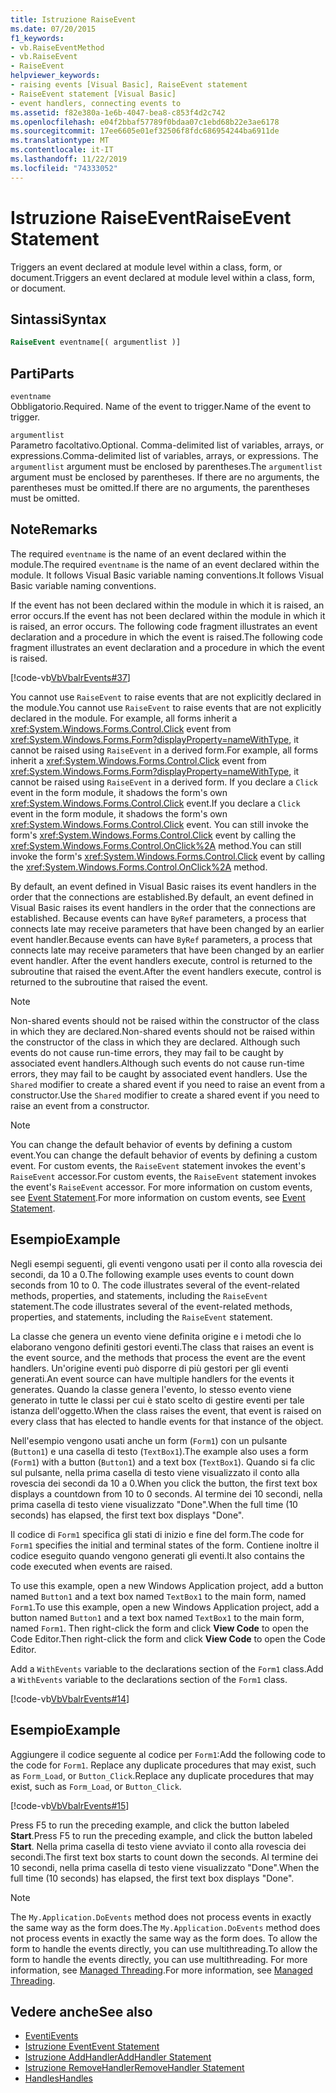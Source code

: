 ```yaml
---
title: Istruzione RaiseEvent
ms.date: 07/20/2015
f1_keywords:
- vb.RaiseEventMethod
- vb.RaiseEvent
- RaiseEvent
helpviewer_keywords:
- raising events [Visual Basic], RaiseEvent statement
- RaiseEvent statement [Visual Basic]
- event handlers, connecting events to
ms.assetid: f82e380a-1e6b-4047-bea8-c853f4d2c742
ms.openlocfilehash: e04f2bbaf57789f0bdaa07c1ebd68b22e3ae6178
ms.sourcegitcommit: 17ee6605e01ef32506f8fdc686954244ba6911de
ms.translationtype: MT
ms.contentlocale: it-IT
ms.lasthandoff: 11/22/2019
ms.locfileid: "74333052"
---
```

# <a name="raiseevent-statement"></a><span data-ttu-id="72787-102">Istruzione RaiseEvent</span><span class="sxs-lookup"><span data-stu-id="72787-102">RaiseEvent Statement</span></span>
<span data-ttu-id="72787-103">Triggers an event declared at module level within a class, form, or document.</span><span class="sxs-lookup"><span data-stu-id="72787-103">Triggers an event declared at module level within a class, form, or document.</span></span>  
  
## <a name="syntax"></a><span data-ttu-id="72787-104">Sintassi</span><span class="sxs-lookup"><span data-stu-id="72787-104">Syntax</span></span>  
  
```vb  
RaiseEvent eventname[( argumentlist )]  
```  
  
## <a name="parts"></a><span data-ttu-id="72787-105">Parti</span><span class="sxs-lookup"><span data-stu-id="72787-105">Parts</span></span>  
 `eventname`  
 <span data-ttu-id="72787-106">Obbligatorio.</span><span class="sxs-lookup"><span data-stu-id="72787-106">Required.</span></span> <span data-ttu-id="72787-107">Name of the event to trigger.</span><span class="sxs-lookup"><span data-stu-id="72787-107">Name of the event to trigger.</span></span>  
  
 `argumentlist`  
 <span data-ttu-id="72787-108">Parametro facoltativo.</span><span class="sxs-lookup"><span data-stu-id="72787-108">Optional.</span></span> <span data-ttu-id="72787-109">Comma-delimited list of variables, arrays, or expressions.</span><span class="sxs-lookup"><span data-stu-id="72787-109">Comma-delimited list of variables, arrays, or expressions.</span></span> <span data-ttu-id="72787-110">The `argumentlist` argument must be enclosed by parentheses.</span><span class="sxs-lookup"><span data-stu-id="72787-110">The `argumentlist` argument must be enclosed by parentheses.</span></span> <span data-ttu-id="72787-111">If there are no arguments, the parentheses must be omitted.</span><span class="sxs-lookup"><span data-stu-id="72787-111">If there are no arguments, the parentheses must be omitted.</span></span>  
  
## <a name="remarks"></a><span data-ttu-id="72787-112">Note</span><span class="sxs-lookup"><span data-stu-id="72787-112">Remarks</span></span>  
 <span data-ttu-id="72787-113">The required `eventname` is the name of an event declared within the module.</span><span class="sxs-lookup"><span data-stu-id="72787-113">The required `eventname` is the name of an event declared within the module.</span></span> <span data-ttu-id="72787-114">It follows Visual Basic variable naming conventions.</span><span class="sxs-lookup"><span data-stu-id="72787-114">It follows Visual Basic variable naming conventions.</span></span>  
  
 <span data-ttu-id="72787-115">If the event has not been declared within the module in which it is raised, an error occurs.</span><span class="sxs-lookup"><span data-stu-id="72787-115">If the event has not been declared within the module in which it is raised, an error occurs.</span></span> <span data-ttu-id="72787-116">The following code fragment illustrates an event declaration and a procedure in which the event is raised.</span><span class="sxs-lookup"><span data-stu-id="72787-116">The following code fragment illustrates an event declaration and a procedure in which the event is raised.</span></span>  
  
 [!code-vb[VbVbalrEvents#37](~/samples/snippets/visualbasic/VS_Snippets_VBCSharp/VbVbalrEvents/VB/Class1.vb#37)]  
  
 <span data-ttu-id="72787-117">You cannot use `RaiseEvent` to raise events that are not explicitly declared in the module.</span><span class="sxs-lookup"><span data-stu-id="72787-117">You cannot use `RaiseEvent` to raise events that are not explicitly declared in the module.</span></span> <span data-ttu-id="72787-118">For example, all forms inherit a <xref:System.Windows.Forms.Control.Click> event from <xref:System.Windows.Forms.Form?displayProperty=nameWithType>, it cannot be raised using `RaiseEvent` in a derived form.</span><span class="sxs-lookup"><span data-stu-id="72787-118">For example, all forms inherit a <xref:System.Windows.Forms.Control.Click> event from <xref:System.Windows.Forms.Form?displayProperty=nameWithType>, it cannot be raised using `RaiseEvent` in a derived form.</span></span> <span data-ttu-id="72787-119">If you declare a `Click` event in the form module, it shadows the form's own <xref:System.Windows.Forms.Control.Click> event.</span><span class="sxs-lookup"><span data-stu-id="72787-119">If you declare a `Click` event in the form module, it shadows the form's own <xref:System.Windows.Forms.Control.Click> event.</span></span> <span data-ttu-id="72787-120">You can still invoke the form's <xref:System.Windows.Forms.Control.Click> event by calling the <xref:System.Windows.Forms.Control.OnClick%2A> method.</span><span class="sxs-lookup"><span data-stu-id="72787-120">You can still invoke the form's <xref:System.Windows.Forms.Control.Click> event by calling the <xref:System.Windows.Forms.Control.OnClick%2A> method.</span></span>  
  
 <span data-ttu-id="72787-121">By default, an event defined in Visual Basic raises its event handlers in the order that the connections are established.</span><span class="sxs-lookup"><span data-stu-id="72787-121">By default, an event defined in Visual Basic raises its event handlers in the order that the connections are established.</span></span> <span data-ttu-id="72787-122">Because events can have `ByRef` parameters, a process that connects late may receive parameters that have been changed by an earlier event handler.</span><span class="sxs-lookup"><span data-stu-id="72787-122">Because events can have `ByRef` parameters, a process that connects late may receive parameters that have been changed by an earlier event handler.</span></span> <span data-ttu-id="72787-123">After the event handlers execute, control is returned to the subroutine that raised the event.</span><span class="sxs-lookup"><span data-stu-id="72787-123">After the event handlers execute, control is returned to the subroutine that raised the event.</span></span>  
  
> [!NOTE]
> <span data-ttu-id="72787-124">Non-shared events should not be raised within the constructor of the class in which they are declared.</span><span class="sxs-lookup"><span data-stu-id="72787-124">Non-shared events should not be raised within the constructor of the class in which they are declared.</span></span> <span data-ttu-id="72787-125">Although such events do not cause run-time errors, they may fail to be caught by associated event handlers.</span><span class="sxs-lookup"><span data-stu-id="72787-125">Although such events do not cause run-time errors, they may fail to be caught by associated event handlers.</span></span> <span data-ttu-id="72787-126">Use the `Shared` modifier to create a shared event if you need to raise an event from a constructor.</span><span class="sxs-lookup"><span data-stu-id="72787-126">Use the `Shared` modifier to create a shared event if you need to raise an event from a constructor.</span></span>  
  
> [!NOTE]
> <span data-ttu-id="72787-127">You can change the default behavior of events by defining a custom event.</span><span class="sxs-lookup"><span data-stu-id="72787-127">You can change the default behavior of events by defining a custom event.</span></span> <span data-ttu-id="72787-128">For custom events, the `RaiseEvent` statement invokes the event's `RaiseEvent` accessor.</span><span class="sxs-lookup"><span data-stu-id="72787-128">For custom events, the `RaiseEvent` statement invokes the event's `RaiseEvent` accessor.</span></span> <span data-ttu-id="72787-129">For more information on custom events, see [Event Statement](../../../visual-basic/language-reference/statements/event-statement.md).</span><span class="sxs-lookup"><span data-stu-id="72787-129">For more information on custom events, see [Event Statement](../../../visual-basic/language-reference/statements/event-statement.md).</span></span>  
  
## <a name="example"></a><span data-ttu-id="72787-130">Esempio</span><span class="sxs-lookup"><span data-stu-id="72787-130">Example</span></span>  
 <span data-ttu-id="72787-131">Negli esempi seguenti, gli eventi vengono usati per il conto alla rovescia dei secondi, da 10 a 0.</span><span class="sxs-lookup"><span data-stu-id="72787-131">The following example uses events to count down seconds from 10 to 0.</span></span> <span data-ttu-id="72787-132">The code illustrates several of the event-related methods, properties, and statements, including the `RaiseEvent` statement.</span><span class="sxs-lookup"><span data-stu-id="72787-132">The code illustrates several of the event-related methods, properties, and statements, including the `RaiseEvent` statement.</span></span>  
  
 <span data-ttu-id="72787-133">La classe che genera un evento viene definita origine e i metodi che lo elaborano vengono definiti gestori eventi.</span><span class="sxs-lookup"><span data-stu-id="72787-133">The class that raises an event is the event source, and the methods that process the event are the event handlers.</span></span> <span data-ttu-id="72787-134">Un'origine eventi può disporre di più gestori per gli eventi generati.</span><span class="sxs-lookup"><span data-stu-id="72787-134">An event source can have multiple handlers for the events it generates.</span></span> <span data-ttu-id="72787-135">Quando la classe genera l'evento, lo stesso evento viene generato in tutte le classi per cui è stato scelto di gestire eventi per tale istanza dell'oggetto.</span><span class="sxs-lookup"><span data-stu-id="72787-135">When the class raises the event, that event is raised on every class that has elected to handle events for that instance of the object.</span></span>  
  
 <span data-ttu-id="72787-136">Nell'esempio vengono usati anche un form (`Form1`) con un pulsante (`Button1`) e una casella di testo (`TextBox1`).</span><span class="sxs-lookup"><span data-stu-id="72787-136">The example also uses a form (`Form1`) with a button (`Button1`) and a text box (`TextBox1`).</span></span> <span data-ttu-id="72787-137">Quando si fa clic sul pulsante, nella prima casella di testo viene visualizzato il conto alla rovescia dei secondi da 10 a 0.</span><span class="sxs-lookup"><span data-stu-id="72787-137">When you click the button, the first text box displays a countdown from 10 to 0 seconds.</span></span> <span data-ttu-id="72787-138">Al termine dei 10 secondi, nella prima casella di testo viene visualizzato "Done".</span><span class="sxs-lookup"><span data-stu-id="72787-138">When the full time (10 seconds) has elapsed, the first text box displays "Done".</span></span>  
  
 <span data-ttu-id="72787-139">Il codice di `Form1` specifica gli stati di inizio e fine del form.</span><span class="sxs-lookup"><span data-stu-id="72787-139">The code for `Form1` specifies the initial and terminal states of the form.</span></span> <span data-ttu-id="72787-140">Contiene inoltre il codice eseguito quando vengono generati gli eventi.</span><span class="sxs-lookup"><span data-stu-id="72787-140">It also contains the code executed when events are raised.</span></span>  
  
 <span data-ttu-id="72787-141">To use this example, open a new Windows Application project, add a button named `Button1` and a text box named `TextBox1` to the main form, named `Form1`.</span><span class="sxs-lookup"><span data-stu-id="72787-141">To use this example, open a new Windows Application project, add a button named `Button1` and a text box named `TextBox1` to the main form, named `Form1`.</span></span> <span data-ttu-id="72787-142">Then right-click the form and click **View Code** to open the Code Editor.</span><span class="sxs-lookup"><span data-stu-id="72787-142">Then right-click the form and click **View Code** to open the Code Editor.</span></span>  
  
 <span data-ttu-id="72787-143">Add a `WithEvents` variable to the declarations section of the `Form1` class.</span><span class="sxs-lookup"><span data-stu-id="72787-143">Add a `WithEvents` variable to the declarations section of the `Form1` class.</span></span>  
  
 [!code-vb[VbVbalrEvents#14](~/samples/snippets/visualbasic/VS_Snippets_VBCSharp/VbVbalrEvents/VB/Class1.vb#14)]  
  
## <a name="example"></a><span data-ttu-id="72787-144">Esempio</span><span class="sxs-lookup"><span data-stu-id="72787-144">Example</span></span>  
 <span data-ttu-id="72787-145">Aggiungere il codice seguente al codice per `Form1`:</span><span class="sxs-lookup"><span data-stu-id="72787-145">Add the following code to the code for `Form1`.</span></span> <span data-ttu-id="72787-146">Replace any duplicate procedures that may exist, such as `Form_Load`, or `Button_Click`.</span><span class="sxs-lookup"><span data-stu-id="72787-146">Replace any duplicate procedures that may exist, such as `Form_Load`, or `Button_Click`.</span></span>  
  
 [!code-vb[VbVbalrEvents#15](~/samples/snippets/visualbasic/VS_Snippets_VBCSharp/VbVbalrEvents/VB/Class1.vb#15)]  
  
 <span data-ttu-id="72787-147">Press F5 to run the preceding example, and click the button labeled **Start**.</span><span class="sxs-lookup"><span data-stu-id="72787-147">Press F5 to run the preceding example, and click the button labeled **Start**.</span></span> <span data-ttu-id="72787-148">Nella prima casella di testo viene avviato il conto alla rovescia dei secondi.</span><span class="sxs-lookup"><span data-stu-id="72787-148">The first text box starts to count down the seconds.</span></span> <span data-ttu-id="72787-149">Al termine dei 10 secondi, nella prima casella di testo viene visualizzato "Done".</span><span class="sxs-lookup"><span data-stu-id="72787-149">When the full time (10 seconds) has elapsed, the first text box displays "Done".</span></span>  
  
> [!NOTE]
> <span data-ttu-id="72787-150">The `My.Application.DoEvents` method does not process events in exactly the same way as the form does.</span><span class="sxs-lookup"><span data-stu-id="72787-150">The `My.Application.DoEvents` method does not process events in exactly the same way as the form does.</span></span> <span data-ttu-id="72787-151">To allow the form to handle the events directly, you can use multithreading.</span><span class="sxs-lookup"><span data-stu-id="72787-151">To allow the form to handle the events directly, you can use multithreading.</span></span> <span data-ttu-id="72787-152">For more information, see [Managed Threading](../../../standard/threading/index.md).</span><span class="sxs-lookup"><span data-stu-id="72787-152">For more information, see [Managed Threading](../../../standard/threading/index.md).</span></span>  
  
## <a name="see-also"></a><span data-ttu-id="72787-153">Vedere anche</span><span class="sxs-lookup"><span data-stu-id="72787-153">See also</span></span>

- [<span data-ttu-id="72787-154">Eventi</span><span class="sxs-lookup"><span data-stu-id="72787-154">Events</span></span>](../../../visual-basic/programming-guide/language-features/events/index.md)
- [<span data-ttu-id="72787-155">Istruzione Event</span><span class="sxs-lookup"><span data-stu-id="72787-155">Event Statement</span></span>](../../../visual-basic/language-reference/statements/event-statement.md)
- [<span data-ttu-id="72787-156">Istruzione AddHandler</span><span class="sxs-lookup"><span data-stu-id="72787-156">AddHandler Statement</span></span>](../../../visual-basic/language-reference/statements/addhandler-statement.md)
- [<span data-ttu-id="72787-157">Istruzione RemoveHandler</span><span class="sxs-lookup"><span data-stu-id="72787-157">RemoveHandler Statement</span></span>](../../../visual-basic/language-reference/statements/removehandler-statement.md)
- [<span data-ttu-id="72787-158">Handles</span><span class="sxs-lookup"><span data-stu-id="72787-158">Handles</span></span>](../../../visual-basic/language-reference/statements/handles-clause.md)
